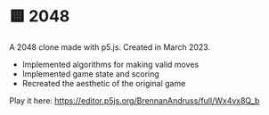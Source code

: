 # 🟨 2048

A 2048 clone made with p5.js. Created in March 2023.

- Implemented algorithms for making valid moves
- Implemented game state and scoring
- Recreated the aesthetic of the original game

Play it here: https://editor.p5js.org/BrennanAndruss/full/Wx4vx8Q_b
